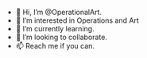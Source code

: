 - 👋 Hi, I’m @OperationalArt.
- 👀 I’m interested in Operations and Art
- 🌱 I’m currently learning.
- 💞️ I’m looking to collaborate.
- 📫 Reach me if you can.
